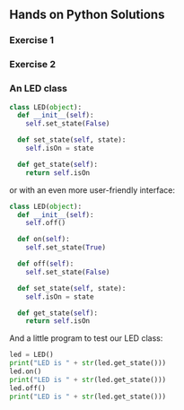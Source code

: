 ## Hands on Python Solutions

### Exercise 1

### Exercise 2

### An LED class

```python
class LED(object):
  def __init__(self):
    self.set_state(False)

  def set_state(self, state):
    self.isOn = state

  def get_state(self):
    return self.isOn
```

or with an even more user-friendly interface:

```python
class LED(object):
  def __init__(self):
    self.off()

  def on(self):
    self.set_state(True)

  def off(self):
    self.set_state(False)

  def set_state(self, state):
    self.isOn = state

  def get_state(self):
    return self.isOn
```

And a little program to test our LED class:

```python
led = LED()
print("LED is " + str(led.get_state()))
led.on()
print("LED is " + str(led.get_state()))
led.off()
print("LED is " + str(led.get_state()))
```
